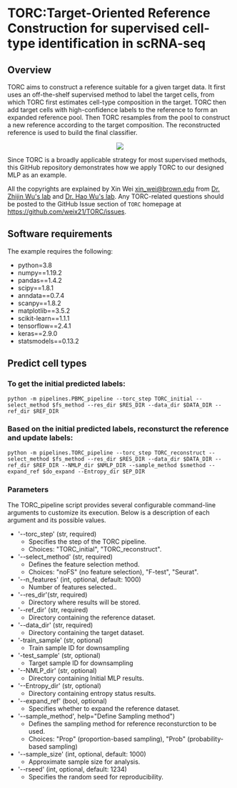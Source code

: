 # TORC:Target-Oriented Reference Construction for supervised cell-type identification in scRNA-seq

## Overview
TORC aims to construct a reference suitable for a given target data. It first uses an off-the-shelf supervised method to label the target cells, from which TORC first estimates cell-type composition in the target. TORC then add target cells with high-confidence labels to the reference to form an expanded reference pool. Then TORC resamples from the pool to construct a new reference according to the target composition. The reconstructed reference is used to build the final classifier. 

<p align="center">
  <img src="https://github.com/user-attachments/assets/bcb3fb94-a70e-41ca-862e-5ac210d605a6" />
</p>

Since TORC is a broadly applicable strategy for most supervised methods, this GitHub repository demonstrates how we apply TORC to our designed MLP as an example.

All the copyrights are explained by Xin Wei <xin_wei@brown.edu> from [Dr. Zhijin Wu's lab](https://vivo.brown.edu/display/zjwu) and [Dr. Hao Wu's lab](http://www.haowulab.org/). 
Any TORC-related questions should be posted to the GitHub Issue section of `TORC`
homepage at https://github.com/weix21/TORC/issues.

## Software requirements

The example requires the following:
- python=3.8
- numpy==1.19.2
- pandas==1.4.2
- scipy==1.8.1
- anndata==0.7.4
- scanpy==1.8.2
- matplotlib==3.5.2
- scikit-learn==1.1.1
- tensorflow==2.4.1
- keras==2.9.0
- statsmodels==0.13.2


## Predict cell types

### To get the initial predicted labels:
```
python -m pipelines.PBMC_pipeline --torc_step TORC_initial --select_method $fs_method --res_dir $RES_DIR --data_dir $DATA_DIR --ref_dir $REF_DIR

```

### Based on the initial predicted labels, reconsturct the reference and update labels:
```
python -m pipelines.TORC_pipeline --torc_step TORC_reconstruct --select_method $fs_method --res_dir $RES_DIR --data_dir $DATA_DIR --ref_dir $REF_DIR --NMLP_dir $NMLP_DIR --sample_method $smethod --expand_ref $do_expand --Entropy_dir $EP_DIR
```

### Parameters

The TORC_pipeline script provides several configurable command-line arguments to customize its execution. Below is a description of each argument and its possible values.

- '--torc_step' (str, required)
  - Specifies the step of the TORC pipeline.
  - Choices: "TORC_initial", "TORC_reconstruct".
- '--select_method' (str, required)
  - Defines the feature selection method.
  - Choices: "noFS" (no feature selection), "F-test", "Seurat".
- '--n_features' (int, optional, default: 1000)
  - Number of features selected..
- '--res_dir'(str, required)
  - Directory where results will be stored.
- '--ref_dir' (str, required)
  - Directory containing the reference dataset.
- '--data_dir' (str, required)
  - Directory containing the target dataset.
- '-train_sample' (str, optional)
  - Train sample ID for downsampling
- '-test_sample' (str, optional)
  - Target sample ID for downsampling
- '--NMLP_dir' (str, optional)
  - Directory containing Initial MLP results.
- '--Entropy_dir' (str, optional)
  - Directory containing entropy status results.
- '--expand_ref' (bool, optional)
  - Specifies whether to expand the reference dataset.
- '--sample_method', help="Define Sampling method")
  - Defines the sampling method for reference reconsturction to be used.
  - Choices: "Prop" (proportion-based sampling), "Prob" (probability-based sampling)
- '--sample_size' (int, optional, default: 1000)
  - Approximate sample size for analysis.
- '--rseed' (int, optional, default: 1234)
  - Specifies the random seed for reproducibility.   






